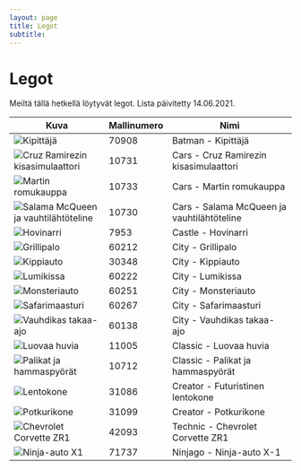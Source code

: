 ```yaml
---
layout: page
title: Legot
subtitle:
---
```


# Legot

Meiltä tällä hetkellä löytyvät legot.
Lista päivitetty 14.06.2021.

| Kuva                                                                                                                      | Mallinumero | Nimi                                       |
|---------------------------------------------------------------------------------------------------------------------------|-------------|--------------------------------------------|
| <img style="max-width:200px;max-height:200px;" alt="Kipittäjä" src="../images/legot/70908.jpg">                           | 70908       | Batman - Kipittäjä                         |
| <img style="max-width:200px;max-height:200px;" alt="Cruz Ramirezin kisasimulaattori" src="../images/legot/10731.jpg">     | 10731       | Cars - Cruz Ramirezin kisasimulaattori     |
| <img style="max-width:200px;max-height:200px;" alt="Martin romukauppa" src="../images/legot/10733.jpg">                   | 10733       | Cars - Martin romukauppa                   |
| <img style="max-width:200px;max-height:200px;" alt="Salama McQueen ja vauhtilähtöteline" src="../images/legot/10730.jpg"> | 10730       | Cars - Salama McQueen ja vauhtilähtöteline |
| <img style="max-width:200px;max-height:200px;" alt="Hovinarri" src="../images/legot/7953.jpg">                            | 7953        | Castle - Hovinarri                         |
| <img style="max-width:200px;max-height:200px;" alt="Grillipalo" src="../images/legot/60212.jpg">                          | 60212       | City - Grillipalo                          |
| <img style="max-width:200px;max-height:200px;" alt="Kippiauto" src="../images/legot/30348.jpg">                           | 30348       | City - Kippiauto                           |
| <img style="max-width:200px;max-height:200px;" alt="Lumikissa" src="../images/legot/60222.jpg">                           | 60222       | City - Lumikissa                           |
| <img style="max-width:200px;max-height:200px;" alt="Monsteriauto" src="../images/legot/60251.jpg">                        | 60251       | City - Monsteriauto                        |
| <img style="max-width:200px;max-height:200px;" alt="Safarimaasturi" src="../images/legot/60267.jpg">                      | 60267       | City - Safarimaasturi                      |
| <img style="max-width:200px;max-height:200px;" alt="Vauhdikas takaa-ajo" src="../images/legot/60138.jpg">                 | 60138       | City - Vauhdikas takaa-ajo                 |
| <img style="max-width:200px;max-height:200px;" alt="Luovaa huvia" src="../images/legot/11005.jpg">                        | 11005       | Classic - Luovaa huvia                     |
| <img style="max-width:200px;max-height:200px;" alt="Palikat ja hammaspyörät" src="../images/legot/10712.png">             | 10712       | Classic - Palikat ja hammaspyörät          |
| <img style="max-width:200px;max-height:200px;" alt="Lentokone" src="../images/legot/31086.jpg">                           | 31086       | Creator - Futuristinen lentokone           |
| <img style="max-width:200px;max-height:200px;" alt="Potkurikone" src="../images/legot/31099.jpg">                         | 31099       | Creator - Potkurikone                      |
| <img style="max-width:200px;max-height:200px;" alt="Chevrolet Corvette ZR1" src="../images/legot/42093.jpg">              | 42093       | Technic - Chevrolet Corvette ZR1           |
| <img style="max-width:200px;max-height:200px;" alt="Ninja-auto X1" src="../images/legot/71737.jpg">                       | 71737       | Ninjago - Ninja-auto X-1                   |
